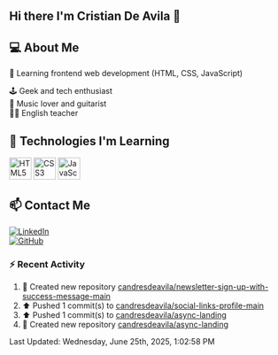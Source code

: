 ## Hi there I'm Cristian De Avila 👋

## 💻 About Me  
🎯 Learning frontend web development (HTML, CSS, JavaScript) 

🕹️ Geek and tech enthusiast   
🎸 Music lover and guitarist  
🧑‍🏫 English teacher  

## 🚀 Technologies I'm Learning  
<p align="left">
  <img src="https://cdn.jsdelivr.net/gh/devicons/devicon/icons/html5/html5-original.svg" alt="HTML5" width="40" height="40"/>
  <img src="https://cdn.jsdelivr.net/gh/devicons/devicon/icons/css3/css3-original.svg" alt="CSS3" width="40" height="40"/>
  <img src="https://cdn.jsdelivr.net/gh/devicons/devicon/icons/javascript/javascript-original.svg" alt="JavaScript" width="40" height="40"/>
</p>

## 📫 Contact Me  
[![LinkedIn](https://img.shields.io/badge/LinkedIn-0077B5?style=for-the-badge&logo=linkedin&logoColor=white)](https://www.linkedin.com/in/cristiandeavilacd/)  
[![GitHub](https://img.shields.io/badge/GitHub-181717?style=for-the-badge&logo=github&logoColor=white)](https://github.com/candresdeavila)  

### :zap: Recent Activity
<!--RECENT_ACTIVITY:start-->
1. 📔 Created new repository [candresdeavila/newsletter-sign-up-with-success-message-main](https://github.com/candresdeavila/newsletter-sign-up-with-success-message-main)<br>
2. ⬆️ Pushed 1 commit(s) to [candresdeavila/social-links-profile-main](https://github.com/candresdeavila/social-links-profile-main)<br>
3. ⬆️ Pushed 1 commit(s) to [candresdeavila/async-landing](https://github.com/candresdeavila/async-landing)<br>
4. 📔 Created new repository [candresdeavila/async-landing](https://github.com/candresdeavila/async-landing)<br>
<!--RECENT_ACTIVITY:end-->
<!--RECENT_ACTIVITY:last_update-->
Last Updated: Wednesday, June 25th, 2025, 1:02:58 PM
<!--RECENT_ACTIVITY:last_update_end-->
